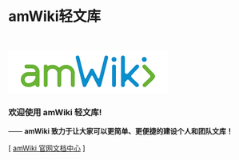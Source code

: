 # amWiki轻文库

<br>

![欢迎使用amWiki！](amWiki/images/logo.png "欢迎使用amWiki！asdfasdf")  

### 欢迎使用 amWiki 轻文库!
—— **amWiki 致力于让大家可以更简单、更便捷的建设个人和团队文库！**  

[ [amWiki 官网文档中心](https://amwiki.org/doc/) ]
